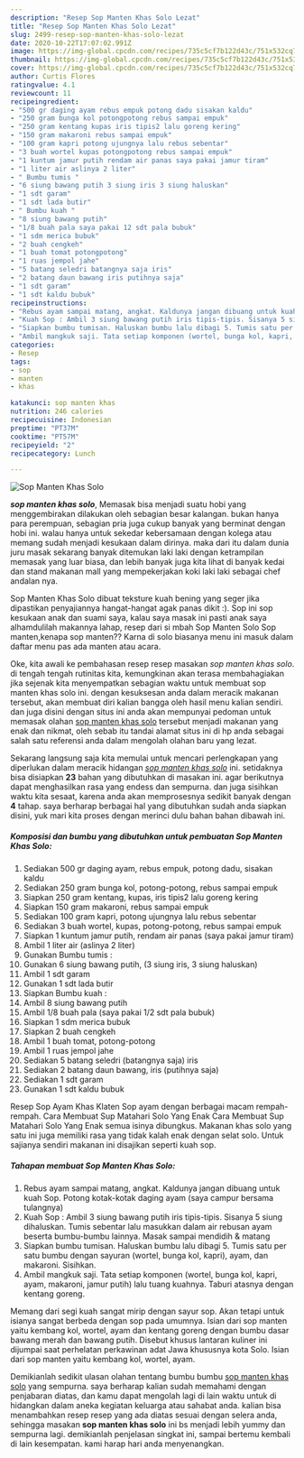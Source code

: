 ```yaml
---
description: "Resep Sop Manten Khas Solo Lezat"
title: "Resep Sop Manten Khas Solo Lezat"
slug: 2499-resep-sop-manten-khas-solo-lezat
date: 2020-10-22T17:07:02.991Z
image: https://img-global.cpcdn.com/recipes/735c5cf7b122d43c/751x532cq70/sop-manten-khas-solo-foto-resep-utama.jpg
thumbnail: https://img-global.cpcdn.com/recipes/735c5cf7b122d43c/751x532cq70/sop-manten-khas-solo-foto-resep-utama.jpg
cover: https://img-global.cpcdn.com/recipes/735c5cf7b122d43c/751x532cq70/sop-manten-khas-solo-foto-resep-utama.jpg
author: Curtis Flores
ratingvalue: 4.1
reviewcount: 11
recipeingredient:
- "500 gr daging ayam rebus empuk potong dadu sisakan kaldu"
- "250 gram bunga kol potongpotong rebus sampai empuk"
- "250 gram kentang kupas iris tipis2 lalu goreng kering"
- "150 gram makaroni rebus sampai empuk"
- "100 gram kapri potong ujungnya lalu rebus sebentar"
- "3 buah wortel kupas potongpotong rebus sampai empuk"
- "1 kuntum jamur putih rendam air panas saya pakai jamur tiram"
- "1 liter air aslinya 2 liter"
- " Bumbu tumis "
- "6 siung bawang putih 3 siung iris 3 siung haluskan"
- "1 sdt garam"
- "1 sdt lada butir"
- " Bumbu kuah "
- "8 siung bawang putih"
- "1/8 buah pala saya pakai 12 sdt pala bubuk"
- "1 sdm merica bubuk"
- "2 buah cengkeh"
- "1 buah tomat potongpotong"
- "1 ruas jempol jahe"
- "5 batang seledri batangnya saja iris"
- "2 batang daun bawang iris putihnya saja"
- "1 sdt garam"
- "1 sdt kaldu bubuk"
recipeinstructions:
- "Rebus ayam sampai matang, angkat. Kaldunya jangan dibuang untuk kuah Sop. Potong kotak-kotak daging ayam (saya campur bersama tulangnya)"
- "Kuah Sop : Ambil 3 siung bawang putih iris tipis-tipis. Sisanya 5 siung dihaluskan. Tumis sebentar lalu masukkan dalam air rebusan ayam beserta bumbu-bumbu lainnya. Masak sampai mendidih &amp; matang"
- "Siapkan bumbu tumisan. Haluskan bumbu lalu dibagi 5. Tumis satu per satu bumbu dengan sayuran (wortel, bunga kol, kapri), ayam, dan makaroni. Sisihkan."
- "Ambil mangkuk saji. Tata setiap komponen (wortel, bunga kol, kapri, ayam, makaroni, jamur putih) lalu tuang kuahnya. Taburi atasnya dengan kentang goreng."
categories:
- Resep
tags:
- sop
- manten
- khas

katakunci: sop manten khas 
nutrition: 246 calories
recipecuisine: Indonesian
preptime: "PT37M"
cooktime: "PT57M"
recipeyield: "2"
recipecategory: Lunch

---
```



![Sop Manten Khas Solo](https://img-global.cpcdn.com/recipes/735c5cf7b122d43c/751x532cq70/sop-manten-khas-solo-foto-resep-utama.jpg)

<b><i>sop manten khas solo</i></b>, Memasak bisa menjadi suatu hobi yang menggembirakan dilakukan oleh sebagian besar kalangan. bukan hanya para perempuan, sebagian pria juga cukup banyak yang berminat dengan hobi ini. walau hanya untuk sekedar kebersamaan dengan kolega atau memang sudah menjadi kesukaan dalam dirinya. maka dari itu dalam dunia juru masak sekarang banyak ditemukan laki laki dengan ketrampilan memasak yang luar biasa, dan lebih banyak juga kita lihat di banyak kedai dan stand makanan mall yang mempekerjakan koki laki laki sebagai chef andalan nya.

Sop Manten Khas Solo dibuat teksture kuah bening yang seger jika dipastikan penyajiannya hangat-hangat agak panas dikit :). Sop ini sop kesukaan anak dan suami saya, kalau saya masak ini pasti anak saya alhamdulilah makannya lahap, resep dari si mbah Sop Manten Solo Sop manten,kenapa sop manten?? Karna di solo biasanya menu ini masuk dalam daftar menu pas ada manten atau acara.

Oke, kita awali ke pembahasan resep resep masakan <i>sop manten khas solo</i>. di tengah tengah rutinitas kita, kemungkinan akan terasa membahagiakan jika sejenak kita menyempatkan sebagian waktu untuk membuat sop manten khas solo ini. dengan kesuksesan anda dalam meracik makanan tersebut, akan membuat diri kalian bangga oleh hasil menu kalian sendiri. dan juga disini dengan situs ini anda akan mempunyai pedoman untuk memasak olahan <u>sop manten khas solo</u> tersebut menjadi makanan yang enak dan nikmat, oleh sebab itu tandai alamat situs ini di hp anda sebagai salah satu referensi anda dalam mengolah olahan baru yang lezat.


Sekarang langsung saja kita memulai untuk mencari perlengkapan yang diperlukan dalam meracik hidangan <u><i>sop manten khas solo</i></u> ini. setidaknya bisa disiapkan <b>23</b> bahan yang dibutuhkan di masakan ini. agar berikutnya dapat menghasilkan rasa yang endess dan sempurna. dan juga sisihkan waktu kita sesaat, karena anda akan memprosesnya sedikit banyak dengan <b>4</b> tahap. saya berharap berbagai hal yang dibutuhkan sudah anda siapkan disini, yuk mari kita proses dengan merinci dulu bahan bahan dibawah ini.

<!--inarticleads1-->

##### Komposisi dan bumbu yang dibutuhkan untuk pembuatan Sop Manten Khas Solo:

1. Sediakan 500 gr daging ayam, rebus empuk, potong dadu, sisakan kaldu
1. Sediakan 250 gram bunga kol, potong-potong, rebus sampai empuk
1. Siapkan 250 gram kentang, kupas, iris tipis2 lalu goreng kering
1. Siapkan 150 gram makaroni, rebus sampai empuk
1. Sediakan 100 gram kapri, potong ujungnya lalu rebus sebentar
1. Sediakan 3 buah wortel, kupas, potong-potong, rebus sampai empuk
1. Siapkan 1 kuntum jamur putih, rendam air panas (saya pakai jamur tiram)
1. Ambil 1 liter air (aslinya 2 liter)
1. Gunakan  Bumbu tumis :
1. Gunakan 6 siung bawang putih, (3 siung iris, 3 siung haluskan)
1. Ambil 1 sdt garam
1. Gunakan 1 sdt lada butir
1. Siapkan  Bumbu kuah :
1. Ambil 8 siung bawang putih
1. Ambil 1/8 buah pala (saya pakai 1/2 sdt pala bubuk)
1. Siapkan 1 sdm merica bubuk
1. Siapkan 2 buah cengkeh
1. Ambil 1 buah tomat, potong-potong
1. Ambil 1 ruas jempol jahe
1. Sediakan 5 batang seledri (batangnya saja) iris
1. Sediakan 2 batang daun bawang, iris (putihnya saja)
1. Sediakan 1 sdt garam
1. Gunakan 1 sdt kaldu bubuk


Resep Sop Ayam Khas Klaten Sop ayam dengan berbagai macam rempah-rempah. Cara Membuat Sup Matahari Solo Yang Enak Cara Membuat Sup Matahari Solo Yang Enak semua isinya dibungkus. Makanan khas solo yang satu ini juga memiliki rasa yang tidak kalah enak dengan selat solo. Untuk sajianya sendiri makanan ini disajikan seperti kuah sop. 

<!--inarticleads2-->

##### Tahapan membuat Sop Manten Khas Solo:

1. Rebus ayam sampai matang, angkat. Kaldunya jangan dibuang untuk kuah Sop. Potong kotak-kotak daging ayam (saya campur bersama tulangnya)
1. Kuah Sop : Ambil 3 siung bawang putih iris tipis-tipis. Sisanya 5 siung dihaluskan. Tumis sebentar lalu masukkan dalam air rebusan ayam beserta bumbu-bumbu lainnya. Masak sampai mendidih &amp; matang
1. Siapkan bumbu tumisan. Haluskan bumbu lalu dibagi 5. Tumis satu per satu bumbu dengan sayuran (wortel, bunga kol, kapri), ayam, dan makaroni. Sisihkan.
1. Ambil mangkuk saji. Tata setiap komponen (wortel, bunga kol, kapri, ayam, makaroni, jamur putih) lalu tuang kuahnya. Taburi atasnya dengan kentang goreng.


Memang dari segi kuah sangat mirip dengan sayur sop. Akan tetapi untuk isianya sangat berbeda dengan sop pada umumnya. Isian dari sop manten yaitu kembang kol, wortel, ayam dan kentang goreng dengan bumbu dasar bawang merah dan bawang putih. Disebut khusus lantaran kuliner ini dijumpai saat perhelatan perkawinan adat Jawa khususnya kota Solo. Isian dari sop manten yaitu kembang kol, wortel, ayam. 

Demikianlah sedikit ulasan olahan tentang bumbu bumbu <u>sop manten khas solo</u> yang sempurna. saya berharap kalian sudah memahami dengan penjabaran diatas, dan kamu dapat mengolah lagi di lain waktu untuk di hidangkan dalam aneka kegiatan keluarga atau sahabat anda. kalian bisa menambahkan resep resep yang ada diatas sesuai dengan selera anda, sehingga masakan <b>sop manten khas solo</b> ini bs menjadi lebih yummy dan sempurna lagi. demikianlah penjelasan singkat ini, sampai bertemu kembali di lain kesempatan. kami harap hari anda menyenangkan.
